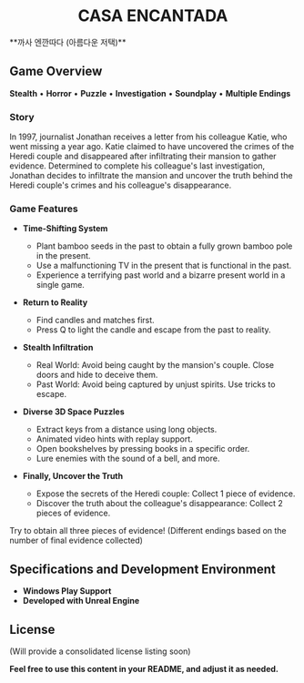 <h1 align="center"><b>CASA ENCANTADA</b></h1>
**까사 엔깐따다 (아름다운 저택)**

## Game Overview
**Stealth** • **Horror** • **Puzzle** • **Investigation** • **Soundplay** • **Multiple Endings**

### Story
In 1997, journalist Jonathan receives a letter from his colleague Katie, who went missing a year ago. Katie claimed to have uncovered the crimes of the Heredi couple and disappeared after infiltrating their mansion to gather evidence. Determined to complete his colleague's last investigation, Jonathan decides to infiltrate the mansion and uncover the truth behind the Heredi couple's crimes and his colleague's disappearance.

### Game Features
- **Time-Shifting System**
  - Plant bamboo seeds in the past to obtain a fully grown bamboo pole in the present.
  - Use a malfunctioning TV in the present that is functional in the past.
  - Experience a terrifying past world and a bizarre present world in a single game.

- **Return to Reality**
  - Find candles and matches first.
  - Press Q to light the candle and escape from the past to reality.

- **Stealth Infiltration**
  - Real World: Avoid being caught by the mansion's couple. Close doors and hide to deceive them.
  - Past World: Avoid being captured by unjust spirits. Use tricks to escape.

- **Diverse 3D Space Puzzles**
  - Extract keys from a distance using long objects.
  - Animated video hints with replay support.
  - Open bookshelves by pressing books in a specific order.
  - Lure enemies with the sound of a bell, and more.

- **Finally, Uncover the Truth**
  - Expose the secrets of the Heredi couple: Collect 1 piece of evidence.
  - Discover the truth about the colleague's disappearance: Collect 2 pieces of evidence.

Try to obtain all three pieces of evidence! (Different endings based on the number of final evidence collected)

## Specifications and Development Environment
- **Windows Play Support**
- **Developed with Unreal Engine**

## License
(Will provide a consolidated license listing soon)

**Feel free to use this content in your README, and adjust it as needed.**



